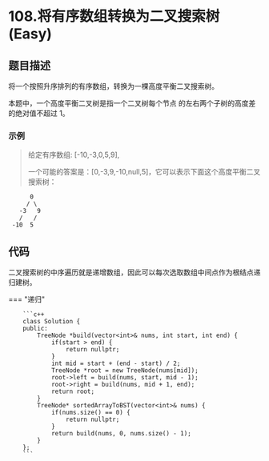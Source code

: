 # 108.将有序数组转换为二叉搜索树 (Easy)

## 题目描述

将一个按照升序排列的有序数组，转换为一棵高度平衡二叉搜索树。

本题中，一个高度平衡二叉树是指一个二叉树每个节点 的左右两个子树的高度差的绝对值不超过 1。

### 示例

> 给定有序数组: [-10,-3,0,5,9],
> 
> 一个可能的答案是：[0,-3,9,-10,null,5]，它可以表示下面这个高度平衡二叉搜索树：

```
      0
     / \
   -3   9
   /   /
 -10  5
```

## 代码

二叉搜索树的中序遍历就是递增数组，因此可以每次选取数组中间点作为根结点递归建树。

=== "递归"

		```c++
		class Solution {
		public:
		    TreeNode *build(vector<int>& nums, int start, int end) {
		        if(start > end) {
		            return nullptr;
		        }
		        int mid = start + (end - start) / 2;
		        TreeNode *root = new TreeNode(nums[mid]);
		        root->left = build(nums, start, mid - 1);
		        root->right = build(nums, mid + 1, end);
		        return root;
		    }
		    TreeNode* sortedArrayToBST(vector<int>& nums) {
		        if(nums.size() == 0) {
		            return nullptr;
		        }
		        return build(nums, 0, nums.size() - 1);
		    }
		};
		```